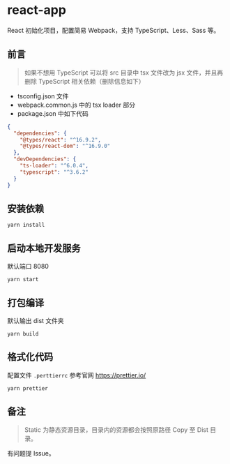 # react-app

React 初始化项目，配置简易 Webpack，支持 TypeScript、Less、Sass 等。

## 前言
> 如果不想用 TypeScript 可以将 src 目录中 tsx 文件改为 jsx 文件，并且再删除 TypeScript 相关依赖（删除信息如下）
* tsconfig.json 文件
* webpack.common.js 中的 tsx loader 部分
* package.json 中如下代码
```json
{
  "dependencies": {
    "@types/react": "^16.9.2",
    "@types/react-dom": "^16.9.0"
  },
  "devDependencies": {
    "ts-loader": "^6.0.4",
    "typescript": "^3.6.2"
  }
}
```

## 安装依赖
```shell script
yarn install
```

## 启动本地开发服务
默认端口 8080
```shell script
yarn start
```

## 打包编译
默认输出 dist 文件夹
```shell script
yarn build
```

## 格式化代码
配置文件 `.perttierrc` 参考官网 https://prettier.io/
```shell script
yarn prettier
```

## 备注
> Static 为静态资源目录，目录内的资源都会按照原路径 Copy 至 Dist 目录。

有问题提 Issue。

